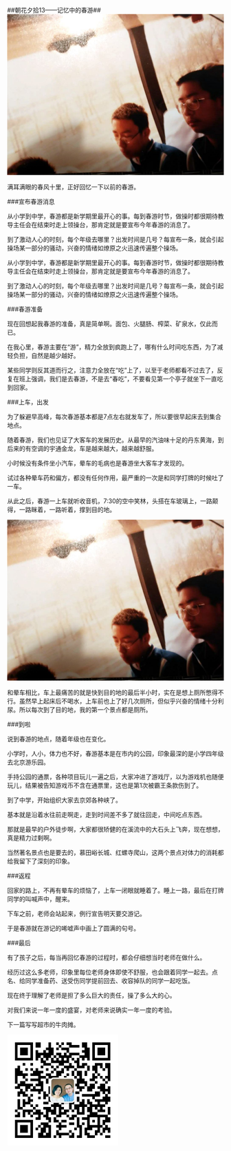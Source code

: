 ##朝花夕拾13——记忆中的春游##
![](https://github.com/jiluofu/jiluofu.github.com/blob/master/momiaojushi/20160401_%E6%9C%9D%E8%8A%B1%E5%A4%95%E6%8B%BE13%E2%80%94%E2%80%94%E8%AE%B0%E5%BF%86%E4%B8%AD%E7%9A%84%E6%98%A5%E6%B8%B8/img/cover.jpg)

满耳满眼的春风十里，正好回忆一下以前的春游。

###宣布春游消息

从小学到中学，春游都是新学期里最开心的事。每到春游时节，做操时都很期待教导主任会在结束时走上领操台，那肯定就是要宣布今年春游的消息了。

到了激动人心的时刻，每个年级去哪里？出发时间是几号？每宣布一条，就会引起操场某一部分的骚动，兴奋的情绪如燎原之火迅速传遍整个操场。

从小学到中学，春游都是新学期里最开心的事。每到春游时节，做操时都很期待教导主任会在结束时走上领操台，那肯定就是要宣布今年春游的消息了。

到了激动人心的时刻，每个年级去哪里？出发时间是几号？每宣布一条，就会引起操场某一部分的骚动，兴奋的情绪如燎原之火迅速传遍整个操场。

###春游准备

现在回想起我春游的准备，真是简单啊。面包、火腿肠、榨菜、矿泉水，仅此而已。

在我心里，春游主要在“游”，精力全放到疯跑上了，哪有什么时间吃东西，为了减轻负担，自然是越少越好。

某些同学则反其道而行之，注意力全放在“吃”上了，以至于老师都看不过去了，反复在班上强调，我们是去春游，不是去“春吃”，不要看见第一个亭子就坐下一直吃到回家。 

###上车，出发   

为了躲避早高峰，每次春游基本都是7点左右就发车了，所以要很早起床去到集合地点。   

随着春游，我们也见证了大客车的发展历史。从最早的汽油味十足的丹东黄海，到后来的有空调的宇通金龙，车是越来越大，越来越舒服。

小时候没有条件坐小汽车，晕车的毛病也是春游坐大客车才发现的。

试过各种晕车药和偏方，都没有任何作用，最严重的一次是和同学打牌的时候吐了一车。

从此之后，春游一上车就听收音机，7:30的空中笑林，头搭在车玻璃上，一路颠得，一路眯着，一路听着，撑到目的地。

![](https://github.com/jiluofu/jiluofu.github.com/blob/master/momiaojushi/20160401_%E6%9C%9D%E8%8A%B1%E5%A4%95%E6%8B%BE13%E2%80%94%E2%80%94%E8%AE%B0%E5%BF%86%E4%B8%AD%E7%9A%84%E6%98%A5%E6%B8%B8/img/cover.jpg)


和晕车相比，车上最痛苦的就是快到目的地的最后半小时，实在是想上厕所憋得不行。虽然早上起床后不喝水，上车前也上了好几次厕所，但似乎兴奋的情绪十分利尿。所以每次到了目的地，我的第一个景点都是厕所。

###到啦

说到春游的地点，随着年级也在变化。 

小学时，人小，体力也不好，春游基本是在市内的公园，印象最深的是小学四年级去北京游乐园。

手持公园的通票，各种项目玩儿一遍之后，大家冲进了游戏厅，以为游戏机也随便玩儿，结果被告知游戏币不含在通票里，这也是第1次被霸王条款伤到了。

到了中学，开始组织大家去京郊各种峡了。

基本就是沿着水往前走啊走，走到时间差不多了就往回走，中间吃点东西。

那就是最早的户外徒步啊，大家都很矫健的在溪流中的大石头上飞奔，现在想想，真是精力过剩啊。

当然著名景点也是要去的，慕田峪长城、红螺寺爬山，这两个景点对体力的消耗都给我留下了深刻的印象。

###返程

回家的路上，不再有晕车的烦恼了，上车一闭眼就睡着了。睡上一路，最后在打牌同学的叫喊声中，醒来。

下车之前，老师会站起来，例行宣告明天要交游记。

于是春游就在游记的唏嘘声中画上了圆满的句号。

###最后

有了孩子之后，每当再回忆春游的过程时，都会仔细想当时老师在做什么。

经历过这么多老师，印象里每位老师身体即使不舒服，也会跟着同学一起去。点名、给同学准备药、送受伤同学提前回去、收容掉队的同学一起吃饭。

现在终于理解了老师是担了多么巨大的责任，操了多么大的心。

对我们来说一年一度的盛宴，对老师来说确实一年一度的考验。

下一篇写写超市的牛肉摊。

![](https://github.com/jiluofu/jiluofu.github.com/blob/master/momiaojushi/static/qrcode.jpg)